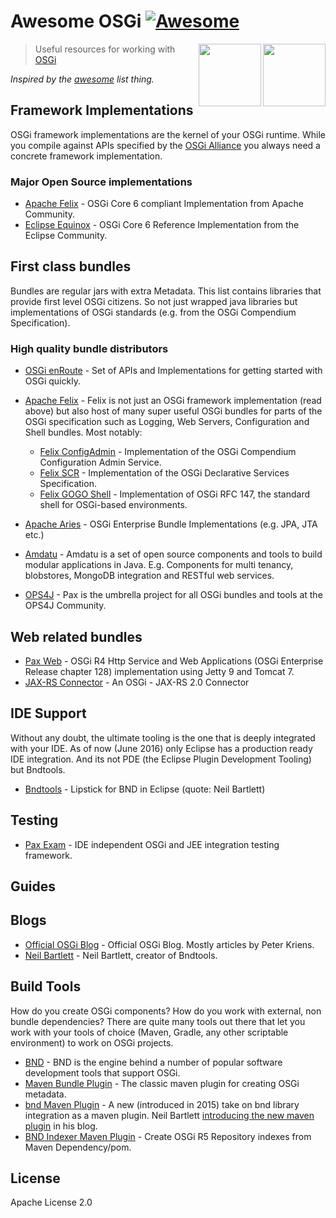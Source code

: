 # Awesome OSGi [![Awesome](https://cdn.rawgit.com/sindresorhus/awesome/d7305f38d29fed78fa85652e3a63e154dd8e8829/media/badge.svg)](https://github.com/sindresorhus/awesome)

[<img src="http://www.rebaze.com/assets/Rebaze_icon_colors_tbg.png" align="right" width="100">](http://rebaze.com)

[<img src="https://avatars0.githubusercontent.com/u/1123352?v=3&s=400" align="right" width="100">](http://osgi.org/)

> Useful resources for working with [OSGi](https://osgi.org)

*Inspired by the [awesome](https://github.com/sindresorhus/awesome) list thing.*

## Framework Implementations
OSGi framework implementations are the kernel of your OSGi runtime. While you compile against APIs specified by the [OSGi Alliance](http://osgi.org) you always need a concrete framework implementation.
### Major Open Source implementations
* [Apache Felix](https://felix.apache.org) - OSGi Core 6 compliant Implementation from Apache Community.
* [Eclipse Equinox](http://www.eclipse.org/equinox/) - OSGi Core 6 Reference Implementation from the Eclipse Community.

## First class bundles
Bundles are regular jars with extra Metadata.
This list contains libraries that provide first level OSGi citizens. So not just wrapped java libraries but implementations of OSGi standards (e.g. from the OSGi Compendium Specification).

### High quality bundle distributors
* [OSGi enRoute](http://enroute.osgi.org) - Set of APIs and Implementations for getting started with OSGi quickly.
* [Apache Felix](http://felix.apache.org) - Felix is not just an OSGi framework implementation (read above) but also host of many super useful OSGi bundles for parts of the OSGi specification such as Logging, Web Servers, Configuration and Shell bundles. Most notably:
  * [Felix ConfigAdmin](http://felix.apache.org/documentation/subprojects/apache-felix-config-admin.html) - Implementation of the OSGi Compendium Configuration Admin Service.
  * [Felix SCR](http://felix.apache.org/documentation/subprojects/apache-felix-service-component-runtime.html) - Implementation of the OSGi Declarative Services Specification.
  * [Felix GOGO Shell](http://felix.apache.org/documentation/subprojects/apache-felix-gogo.html) - Implementation of OSGi RFC 147, the standard shell for OSGi-based environments.

* [Apache Aries](http://aries.apache.org) - OSGi Enterprise Bundle Implementations (e.g. JPA, JTA etc.)
* [Amdatu](http://amdatu.org) - Amdatu is a set of open source components and tools to build modular applications in Java. E.g. Components for multi tenancy, blobstores, MongoDB integration and RESTful web services.
* [OPS4J](https://ops4j1.jira.com/wiki/display/ops4j/Pax) - Pax is the umbrella project for all OSGi bundles and tools at the OPS4J Community.

## Web related bundles
* [Pax Web](https://github.com/ops4j/org.ops4j.pax.web) - OSGi R4 Http Service and Web Applications (OSGi Enterprise Release chapter 128) implementation using Jetty 9 and Tomcat 7.
* [JAX-RS Connector](https://github.com/hstaudacher/osgi-jax-rs-connector) - An OSGi - JAX-RS 2.0 Connector

## IDE Support
Without any doubt, the ultimate tooling is the one that is deeply integrated with your IDE.
As of now (June 2016) only Eclipse has a production ready IDE integration. And its not PDE (the Eclipse Plugin Development Tooling) but Bndtools.
* [Bndtools](http://bndtools.org) - Lipstick for BND in Eclipse (quote: Neil Bartlett)

## Testing
* [Pax Exam](https://ops4j1.jira.com/wiki/display/PAXEXAM4/Pax+Exam) - IDE independent OSGi and JEE integration testing framework.

## Guides

## Blogs
* [Official OSGi Blog](http://blog.osgi.org/) - Official OSGi Blog. Mostly articles by Peter Kriens.
* [Neil Bartlett](http://njbartlett.name/) - Neil Bartlett, creator of Bndtools.

## Build Tools
How do you create OSGi components? How do you work with external, non bundle dependencies?
There are quite many tools out there that let you work with your tools of choice (Maven, Gradle, any other scriptable environment) to work on OSGi projects.
* [BND](http://bnd.bndtools.org) - BND is the engine behind a number of popular software development tools that support OSGi.
* [Maven Bundle Plugin](http://felix.apache.org/documentation/subprojects/apache-felix-maven-bundle-plugin-bnd.html) - The classic maven plugin for creating OSGi metadata.
* [bnd Maven Plugin](https://github.com/bndtools/bnd/tree/master/maven/bnd-maven-plugin) - A new (introduced in 2015) take on bnd library integration as a maven plugin. Neil Bartlett [introducing the new maven plugin](http://njbartlett.name/2015/03/27/announcing-bnd-maven-plugin.html) in his blog.
* [BND Indexer Maven Plugin](https://github.com/bndtools/bnd/tree/master/maven/bnd-indexer-maven-plugin) - Create OSGi R5 Repository indexes from Maven Dependency/pom.

## License

Apache License 2.0

